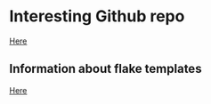 # Interesting Github repo

[Here](https://github.com/nix-gui/nix-gui)

## Information about flake templates

[Here](https://mulias.github.io/blog/nix-flakes-templates-good-actually/)
